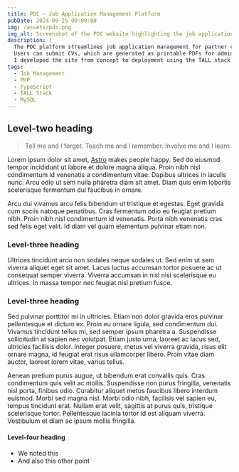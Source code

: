 ```yaml
---
title: PDC – Job Application Management Platform
pubDate: 2024-09-25 00:00:00
img: /assets/pdc.png
img_alt: Screenshot of the PDC website highlighting the job application interface and user registration.
description: |
  The PDC platform streamlines job application management for partner companies.
  Users can submit CVs, which are generated as printable PDFs for administrators to manage easily.
  I developed the site from concept to deployment using the TALL stack and MySQL.
tags:
  - Job Management
  - PHP
  - TypeScript
  - TALL Stack
  - MySQL
---
```


## Level-two heading

> Tell me and I forget. Teach me and I remember. Involve me and I learn.

Lorem ipsum dolor sit amet, <a href="https://astro.build/">Astro</a> makes
people happy. Sed do eiusmod tempor incididunt ut labore et dolore magna aliqua.
Proin nibh nisl condimentum id venenatis a condimentum vitae. Dapibus ultrices
in iaculis nunc. Arcu odio ut sem nulla pharetra diam sit amet. Diam quis enim
lobortis scelerisque fermentum dui faucibus in ornare.

Arcu dui vivamus arcu felis bibendum ut tristique et egestas. Eget gravida cum
sociis natoque penatibus. Cras fermentum odio eu feugiat pretium nibh. Proin
nibh nisl condimentum id venenatis. Porta nibh venenatis cras sed felis eget
velit. Id diam vel quam elementum pulvinar etiam non.

### Level-three heading

Ultrices tincidunt arcu non sodales neque sodales ut. Sed enim ut sem viverra
aliquet eget sit amet. Lacus luctus accumsan tortor posuere ac ut consequat
semper viverra. Viverra accumsan in nisl nisi scelerisque eu ultrices. In massa
tempor nec feugiat nisl pretium fusce.

### Level-three heading

Sed pulvinar porttitor mi in ultricies. Etiam non dolor gravida eros pulvinar
pellentesque et dictum ex. Proin eu ornare ligula, sed condimentum dui. Vivamus
tincidunt tellus mi, sed semper ipsum pharetra a. Suspendisse sollicitudin at
sapien nec volutpat. Etiam justo urna, laoreet ac lacus sed, ultricies facilisis
dolor. Integer posuere, metus vel viverra gravida, risus elit ornare magna, id
feugiat erat risus ullamcorper libero. Proin vitae diam auctor, laoreet lorem
vitae, varius tellus.

Aenean pretium purus augue, ut bibendum erat convallis quis. Cras condimentum
quis velit ac mollis. Suspendisse non purus fringilla, venenatis nisl porta,
finibus odio. Curabitur aliquet metus faucibus libero interdum euismod. Morbi
sed magna nisl. Morbi odio nibh, facilisis vel sapien eu, tempus tincidunt erat.
Nullam erat velit, sagittis at purus quis, tristique scelerisque tortor.
Pellentesque lacinia tortor id est aliquam viverra. Vestibulum et diam ac ipsum
mollis fringilla.

#### Level-four heading

- We noted this
- And also this other point
